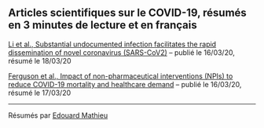 ## Articles scientifiques sur le COVID-19, résumés en 3 minutes de lecture et en français

[Li et al., Substantial undocumented infection facilitates the rapid dissemination of novel coronavirus (SARS-CoV2)](/20200318_dissemination.md) – publié le 16/03/20, résumé le 18/03/20

[Ferguson et al., Impact of non-pharmaceutical interventions (NPIs) to reduce COVID-19 mortality and healthcare demand](/20200317_impact.md) – publié le 16/03/20, résumé le 17/03/20

---

Résumés par [Edouard Mathieu](https://edomt.github.io/about/)
